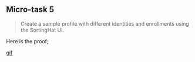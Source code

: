 ## Micro-task 5

> Create a sample profile with different identities and enrollments using the SortingHat UI.

Here is the proof;

[gif](https://user-images.githubusercontent.com/45284829/113308059-b2424200-92fd-11eb-9c6d-d9aeb88b50c4.gif)
